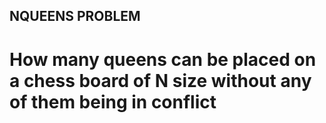 ## NQUEENS PROBLEM

# How many queens can be placed on a chess board of N size without any of them being in conflict
